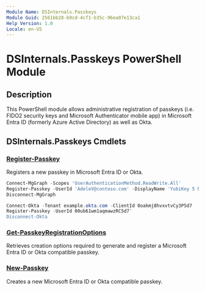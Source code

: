```yaml
---
Module Name: DSInternals.Passkeys
Module Guid: 2561bb28-b9cd-4cf1-b35c-96ea07e13ca1
Help Version: 1.0
Locale: en-US
---
```


# DSInternals.Passkeys PowerShell Module

## Description

This PowerShell module allows administrative registration of passkeys (i.e. FIDO2 security keys and Microsoft Authenticator mobile app) in Microsoft Entra ID (formerly Azure Active Directory) as well as Okta.

## DSInternals.Passkeys Cmdlets

### [Register-Passkey](Register-Passkey.md#register-passkey)

Registers a new passkey in Microsoft Entra ID or Okta.

```powershell
Connect-MgGraph -Scopes 'UserAuthenticationMethod.ReadWrite.All'
Register-Passkey -UserId 'AdeleV@contoso.com' -DisplayName 'YubiKey 5 Nano'
Disconnect-MgGraph
```

```powershell
Connect-Okta -Tenant example.okta.com -ClientId 0oakmj8hvxvtvCy3P5d7
Register-Passkey -UserId 00ub61wm1aqmawzRC5d7'
Disconnect-Okta
```

### [Get-PasskeyRegistrationOptions](Get-PasskeyRegistrationOptions.md#get-passkeyregistrationoptions)

Retrieves creation options required to generate and register a Microsoft Entra ID or Okta compatible passkey.

### [New-Passkey](New-Passkey.md#new-passkey)

Creates a new Microsoft Entra ID or Okta compatible passkey.
